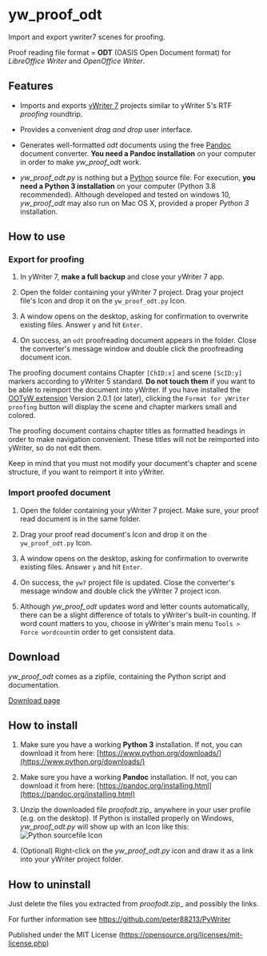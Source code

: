 # yw_proof_odt

Import and export ywriter7 scenes for proofing. 

Proof reading file format =  __ODT__  (OASIS Open Document format) for _LibreOffice Writer_ and _OpenOffice Writer_.



## Features

* Imports and exports [yWriter 7](http://www.spacejock.com/yWriter7_Download.html) projects similar to yWriter 5's RTF  _proofing_  roundtrip.

* Provides a convenient  _drag and drop_  user interface.

* Generates well-formatted  _odt_  documents using the free  [Pandoc](https://pandoc.org/)  document converter.  __You need a Pandoc installation__  on your computer in order to make  _yw_proof_odt_  work.

*  _yw_proof_odt.py_  is nothing but a [Python](https://www.python.org/downloads/) source file. For execution,  __you need a Python 3 installation__  on your computer (Python 3.8 recommended). Although developed and tested on windows 10,  _yw_proof_odt_  may also run on Mac OS X, provided a proper  _Python 3_  installation. 



## How to use

### Export for proofing

1. In yWriter 7,  __make a full backup__  and close your yWriter 7 app.

2. Open the folder containing your yWriter 7 project. Drag your project file's Icon and drop it on the `yw_proof_odt.py` Icon.

3. A window opens on the desktop, asking for confirmation to overwrite existing files. Answer `y` and hit `Enter`.

4. On success, an `odt` proofreading document appears in the folder. Close the converter's message window and double click the proofreading document icon.

The proofing document contains Chapter `[ChID:x]` and scene `[ScID:y]` markers according to yWriter 5 standard.  __Do not touch them__  if you want to be able to reimport the document into yWriter. If you have installed the [OOTyW extension](https://github.com/peter88213/OOTyW) Version 2.0.1 (or later), clicking the `Format for yWriter proofing` button will display the scene and chapter markers small and colored.  

The proofing document contains chapter titles as formatted headings in order to make navigation convenient. These titles will not be reimported into yWriter, so do not edit them. 

Keep in mind that you must not modify your document's chapter and scene structure, if you want to reimport it into yWriter.



### Import proofed document

1. Open the folder containing your yWriter 7 project. Make sure, your proof read document is in the same folder.

2. Drag your proof read document's Icon and drop it on the `yw_proof_odt.py` Icon.
  
3. A window opens on the desktop, asking for confirmation to overwrite existing files. Answer `y` and hit `Enter`.

4. On success, the `yw7` project file is updated. Close the converter's message window and double click the yWriter 7 project icon.

5. Although  _yw_proof_odt_  updates word and letter counts automatically, there can be a slight difference of totals to yWriter's built-in counting. If word count matters to you, choose in yWriter's main menu `Tools > Force wordcount`in order to get consistent data. 



## Download

_yw_proof_odt_ comes as a zipfile, containing the Python script and documentation.

[Download page](https://github.com/peter88213/PyWriter/releases/latest)



## How to install

1. Make sure you have a working  __Python 3__  installation. If not, you can download it from here: [https://www.python.org/downloads/](https://www.python.org/downloads/)

2. Make sure you have a working  __Pandoc__  installation. If not, you can download it from here: [https://pandoc.org/installing.html](https://pandoc.org/installing.html)

3. Unzip the downloaded file  _proofodt_<release>.zip_  anywhere in your user profile (e.g. on the desktop). If Python is installed properly on Windows,   _yw_proof_odt.py_  will show up with an Icon like this: ![Python sourcefile Icon](https://upload.wikimedia.org/wikipedia/commons/8/82/Text-x-python.svg)

4. (Optional) Right-click on the  _yw_proof_odt.py_  icon and draw it as a link into your yWriter project folder.



## How to uninstall

Just delete the files you extracted from  _proofodt_<release>.zip_  and possibly the links.  



For further information see https://github.com/peter88213/PyWriter

Published under the MIT License (https://opensource.org/licenses/mit-license.php)
